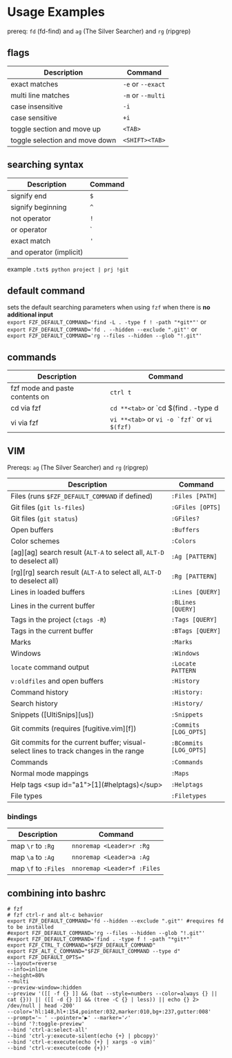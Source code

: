 # Usage Examples
prereq: `fd` (fd-find) and `ag` (The Silver Searcher) and `rg` (ripgrep)

## flags

| Description | Command |
|----|----|
| exact matches | `-e` or `--exact` |
| multi line matches | `-m` or `--multi`|
| case insensitive | `-i`|
| case sensitive | `+i` |
| toggle section and move up | `<TAB>`|
| toggle selection and move down | `<SHIFT><TAB>`|

## searching syntax

| Description | Command |
|----|----|
| signify end | `$` |
| signify beginning | `^` |
| not operator  | `!` |
| or operator  | `|` |
| exact match | `'` |
| and operator (implicit) | ` `|

example `.txt$ python project | prj !git`


## default command
sets the default searching parameters when using `fzf` when there is **no additional input** \
`export FZF_DEFAULT_COMMAND='find -L . -type f ! -path "*git*"'` or  \
`export FZF_DEFAULT_COMMAND='fd . --hidden --exclude ".git"'` or \
`export FZF_DEFAULT_COMMAND='rg --files --hidden --glob "!.git"'`

## commands


| Description | Command |
|----|----|
|fzf mode and paste contents on <enter>|`ctrl t`|
|cd via fzf| `cd **<tab>` or `cd $(find . -type d |fzf)` or `cd $(fd . --hidden | fzf)`|
|vi via fzf| `vi **<tab>` or `` vi -o `fzf` `` or `vi $(fzf)`|

  
## VIM
  
Prereqs: `ag` (The Silver Searcher) and `rg` (ripgrep)
  
| Description | Command |
|----|----|
| Files (runs `$FZF_DEFAULT_COMMAND` if defined)                                        | `:Files [PATH]`        |
| Git files (`git ls-files`)                                                            | `:GFiles [OPTS]`       |
| Git files (`git status`)                                                              | `:GFiles?`             |
| Open buffers                                                                          | `:Buffers`             |
| Color schemes                                                                         | `:Colors`              |
| [ag][ag] search result (`ALT-A` to select all, `ALT-D` to deselect all)               | `:Ag [PATTERN]`        |
| [rg][rg] search result (`ALT-A` to select all, `ALT-D` to deselect all)               | `:Rg [PATTERN]`        |
| Lines in loaded buffers                                                               | `:Lines [QUERY]`       |
| Lines in the current buffer                                                           | `:BLines [QUERY]`      |
| Tags in the project (`ctags -R`)                                                      | `:Tags [QUERY]`        |
| Tags in the current buffer                                                            | `:BTags [QUERY]`       |
| Marks                                                                                 | `:Marks`               |
| Windows                                                                               | `:Windows`            |
| `locate` command output                                                               | `:Locate PATTERN`      |
| `v:oldfiles` and open buffers                                                         | `:History`             |
| Command history                                                                       | `:History:`            |
| Search history                                                                        | `:History/`            |
| Snippets ([UltiSnips][us])                                                            | `:Snippets`            |
| Git commits (requires [fugitive.vim][f])                                              | `:Commits [LOG_OPTS]`  |
| Git commits for the current buffer; visual-select lines to track changes in the range | `:BCommits [LOG_OPTS]` |
| Commands                                                                              | `:Commands`            |
| Normal mode mappings                                                                  | `:Maps`                |
| Help tags \<sup id="a1"\>\[1\](#helptags)\</sup\>                                           | `:Helptags`            |
| File types |`:Filetypes`           |



### bindings
  
| Description | Command |
|----|----|
| map `\r` to `:Rg` |`nnoremap <Leader>r :Rg`|
| map `\a` to `:Ag` | `nnoremap <Leader>a :Ag`|
| map `\f` to `:Files` |`nnoremap <Leader>f :Files`|



## combining into bashrc
```
# fzf 
# fzf ctrl-r and alt-c behavior
export FZF_DEFAULT_COMMAND='fd --hidden --exclude ".git"' #requires fd to be installed
#export FZF_DEFAULT_COMMAND='rg --files --hidden --glob "!.git"'
#export FZF_DEFAULT_COMMAND='find . -type f ! -path "*git*"'
export FZF_CTRL_T_COMMAND="$FZF_DEFAULT_COMMAND"
export FZF_ALT_C_COMMAND="$FZF_DEFAULT_COMMAND --type d"
export FZF_DEFAULT_OPTS="
--layout=reverse
--info=inline
--height=80%
--multi
--preview-window=:hidden
--preview '([[ -f {} ]] && (bat --style=numbers --color=always {} || cat {})) || ([[ -d {} ]] && (tree -C {} | less)) || echo {} 2> /dev/null | head -200'
--color='hl:148,hl+:154,pointer:032,marker:010,bg+:237,gutter:008'
--prompt='∼ ' --pointer='▶' --marker='✓'
--bind '?:toggle-preview'
--bind 'ctrl-a:select-all'
--bind 'ctrl-y:execute-silent(echo {+} | pbcopy)'
--bind 'ctrl-e:execute(echo {+} | xargs -o vim)'
--bind 'ctrl-v:execute(code {+})'
```

